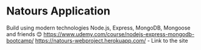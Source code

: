# Natours Application

Build using modern technologies Node.js, Express, MongoDB, Mongoose and friends 😊
https://www.udemy.com/course/nodejs-express-mongodb-bootcamp/
https://natours-webproject.herokuapp.com/ - Link to the site
